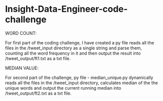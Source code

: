 # Insight-Data-Engineer-code-challenge

WORD COUNT:

For first part of the coding challenge, I have created a py file reads all the files in the /tweet_input directory as a single string and parse them, counting all the word frequency in it and then output the result into /tweet_output/ft1.txt as a txt file.

MEDIAN VALUE:

For second part of the challenge, py file - median_unique.py dynamically reads all the files in the /tweet_input directory, calculates median of the the unique words and output the current running median into /tweet_output/ft2.txt as a txt file.
